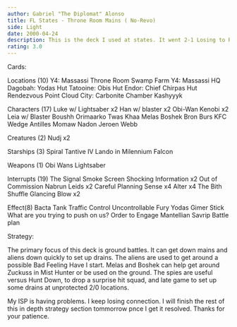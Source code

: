 ```yaml
---
author: Gabriel "The Diplomat" Alonso
title: FL States - Throne Room Mains ( No-Revo)
side: Light
date: 2000-04-24
description: This is the deck I used at states. It went 2-1 Losing to Raltiir Ops, always a tough matchup.
rating: 3.0
---
```

Cards: 

Locations (10)
Y4: Massassi Throne Room
Swamp
Farm
Y4: Massassi HQ
Dagobah: Yodas Hut
Tatooine: Obis Hut
Endor: Chief Chirpas Hut
Rendezvous Point
Cloud City: Carbonite Chamber
Kashyyyk

Characters (17)
Luke w/ Lightsaber x2
Han w/ blaster x2
Obi-Wan Kenobi x2
Leia w/ Blaster
Boushh
Orimaarko
Twas Khaa
Melas
Boshek
Bron Burs
KFC
Wedge Antilles
Momaw Nadon
Jeroen Webb

Creatures (2)
Nudj x2

Starships (3)
Spiral
Tantive IV
Lando in Milennium Falcon

Weapons (1)
Obi Wans Lightsaber

Interrupts (19)
The Signal
Smoke Screen
Shocking Information x2
Out of Commission
Nabrun Leids x2
Careful Planning
Sense x4
Alter x4
The Bith Shuffle
Glancing Blow x2

Effect(8)
Bacta Tank
Traffic Control
Uncontrollable Fury
Yodas Gimer Stick
What are you trying to push on us?
Order to Engage
Mantellian Savrip
Battle plan 

Strategy: 

The primary focus of this deck is ground battles. It can get down mains and aliens down quickly to set up drains. The aliens are used to get around a possible Bad Feeling Have I start. Melas and Boshek can help get around Zuckuss in Mist Hunter or be used on the ground. The spies are useful versus Hunt Down, to drop a surprise hit squad, and late game to set up some drains at unprotected 2/0 locations.

My ISP is having problems. I keep losing connection. I will finish the rest of this in depth strategy section tommorrow pnce I get it resolved. Thanks for your patience.  